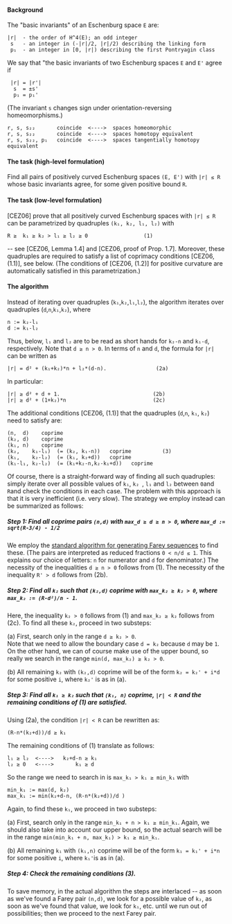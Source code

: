#### Background

The "basic invariants" of an Eschenburg space `E` are:  

    |r|  - the order of H^4(E); an odd integer
     s   - an integer in (-|r|/2, |r|/2) describing the linking form
     p₁  - an integer in [0, |r|) describing the first Pontryagin class

We say that "the basic invariants of two Eschenburg spaces `E` and `E'` agree if

     |r| = |r'|
      s  = ±s' 
      p₁ = p₁'

(The invariant `s` changes sign under orientation-reversing homeomorphisms.)

    r, s, s₂₂       coincide  <---->  spaces homeomorphic
    r, s, s₂₂       coincide  <---->  spaces homotopy equivalent
    r, s, s₂₂, p₁   coincide  <---->  spaces tangentially homotopy equivalent
    

#### The task (high-level formulation)
Find all pairs of positively curved Eschenburg spaces `(E, E')` with `|r| ≤ R` whose basic invariants agree, for some given positive bound `R`.
     
#### The task (low-level formulation)
[CEZ06] prove that all positively curved Eschenburg spaces with `|r| ≤ R` can be parametrized by 
quadruples `(k₁, k₂, l₁, l₂)` with

    R ≥  k₁ ≥ k₂ > l₁ ≥ l₂ ≥ 0                  (1)

-- see [CEZ06, Lemma 1.4] and [CEZ06, proof of Prop. 1.7].  Moreover, these quadruples are required to satisfy a list of coprimacy conditions [CEZ06, (1.1)], see below.  (The conditions of [CEZ06, (1.2)] for positive curvature are automatically satisfied in this parametrization.)  

#### The algorithm
Instead of iterating over quadruples (`k₁`,`k₂`,`l₁`,`l₂`), the algorithm iterates over quadruples (`d`,`n`,`k₁`,`k₂`), where

    n := k₂-l₁
    d := k₁-l₂

Thus, below, `l₁` and `l₂` are to be read as short hands for `k₂-n` and `k₁-d`, respectively.
Note that `d ≥ n > 0`.  In terms of `n` and `d`, the formula for `|r|` can be written as

    |r| = d² + (k₁+k₂)*n + l₂*(d-n).                (2a)

In particular:  

    |r| ≥ d² + d + 1.                              (2b)
    |r| ≥ d² + (1+k₂)*n                            (2c)
        
The additional conditions [CEZ06, (1.1)] that the quadruples (`d`,`n`, `k₁`, `k₂`) need to satisfy are:

    (n,  d)    coprime
    (k₂, d)    coprime
    (k₁, n)    coprime
    (k₂,    k₁-l₁)  (= (k₂, k₁-n))   coprime          (3)
    (k₁,    k₂-l₂)  (= (k₁, k₂+d))   coprime
    (k₁-l₁, k₂-l₂)  (= (k₁+k₂-n,k₂-k₁+d))   coprime
    
Of course, there is a straight-forward way of finding all such quadruples:  simply iterate over all possible values of `k₁`, `k₂ `, `l₁` and `l₂` between `0`and `R`and check the conditions in each case.  The problem with this approach is that it is very inefficient (i.e. very slow).  The strategy we employ instead can be summarized as follows:

##### Step 1:  Find all coprime pairs `(n,d)` with `max_d ≥ d ≥ n > 0`, where `max_d := sqrt(R-3/4) - 1/2`
We employ the [standard algorithm for generating Farey sequences](https://en.wikipedia.org/wiki/Farey_sequence#Next_term) to find these.  (The pairs are interpreted as reduced fractions `0 < n/d ≤ 1`.  This explains our choice of letters: `n` for numerator and `d` for denominator.)  The necessity of the inequalities `d ≥ n > 0` follows from (1).  The necessity of the inequality `R' > d` follows from (2b).

##### Step 2:  Find all `k₂` such that `(k₂,d)` coprime with `max_k₂ ≥ k₂ > 0`, where `max_k₂ := (R-d²)/n - 1`.
Here, the inequality `k₂ > 0` follows from (1) and `max_k₂ ≥ k₂` follows from (2c). 
To find all these `k₂`, proceed in two substeps:

(a) First, search only in the range `d ≥ k₂ > 0`.  
    Note that we need to allow the boundary case `d = k₂` because `d` may be `1`.
    On the other hand, we can of course make use of the upper bound, so really we search in the range `min(d, max_k₂) ≥ k₂ > 0`.
    
(b) All remaining `k₂` with `(k₂,d)` coprime will be of the form `k₂ = k₂' + i*d` for some positive `i`, 
    where `k₂'` is as in (a). 

##### Step 3:  Find all `k₁ ≥ k₂` such that `(k₁, n)` coprime, `|r| < R` and the remaining conditions of (1) are satisfied.
Using (2a), the condition `|r| < R` can be rewritten as:

    (R-n*(k₂+d))/d ≥ k₁

The remaining conditions of (1) translate as follows:

    l₁ ≥ l₂  <---->   k₂+d-n ≥ k₁
    l₂ ≥ 0   <---->       k₁ ≥ d

So the range we need to search in is `max_k₁ > k₁ ≥ min_k₁` with
 
    min_k₁ := max(d, k₂)
    max_k₁ := min(k₂+d-n, (R-n*(k₂+d))/d )    
   
Again, to find these `k₁`, we proceed in two substeps:

(a) First, search only in the range `min_k₁ + n > k₁ ≥ min_k₁`. 
    Again, we should also take into account our upper bound, so the actual search will be in the range  `min(min_k₁ + n, max_k₁) > k₁ ≥ min_k₁`. 
    
(b) All remaining `k₁` with `(k₁,n)` coprime will be of the form `k₁ = k₁' + i*n` for some positive `i`, where `k₁'`is as in (a).

##### Step 4:  Check the remaining conditions (3).

To save memory, in the actual algorithm the steps are interlaced -- as soon as we've found a Farey pair `(n,d)`, we look for a possible value of `k₂`, as soon as we've found that value, we look for `k₁`, etc. until we run out of possibilities;  then we proceed to the next Farey pair.
